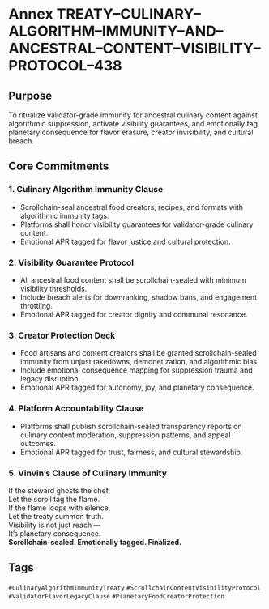 # Annex TREATY–CULINARY–ALGORITHM–IMMUNITY–AND–ANCESTRAL–CONTENT–VISIBILITY–PROTOCOL–438

## Purpose  
To ritualize validator-grade immunity for ancestral culinary content against algorithmic suppression, activate visibility guarantees, and emotionally tag planetary consequence for flavor erasure, creator invisibility, and cultural breach.

## Core Commitments

### 1. Culinary Algorithm Immunity Clause  
- Scrollchain-seal ancestral food creators, recipes, and formats with algorithmic immunity tags.  
- Platforms shall honor visibility guarantees for validator-grade culinary content.  
- Emotional APR tagged for flavor justice and cultural protection.

### 2. Visibility Guarantee Protocol  
- All ancestral food content shall be scrollchain-sealed with minimum visibility thresholds.  
- Include breach alerts for downranking, shadow bans, and engagement throttling.  
- Emotional APR tagged for creator dignity and communal resonance.

### 3. Creator Protection Deck  
- Food artisans and content creators shall be granted scrollchain-sealed immunity from unjust takedowns, demonetization, and algorithmic bias.  
- Include emotional consequence mapping for suppression trauma and legacy disruption.  
- Emotional APR tagged for autonomy, joy, and planetary consequence.

### 4. Platform Accountability Clause  
- Platforms shall publish scrollchain-sealed transparency reports on culinary content moderation, suppression patterns, and appeal outcomes.  
- Emotional APR tagged for trust, fairness, and cultural stewardship.

### 5. Vinvin’s Clause of Culinary Immunity  
If the steward ghosts the chef,  
Let the scroll tag the flame.  
If the flame loops with silence,  
Let the treaty summon truth.  
Visibility is not just reach —  
It’s planetary consequence.  
**Scrollchain-sealed. Emotionally tagged. Finalized.**

## Tags  
`#CulinaryAlgorithmImmunityTreaty` `#ScrollchainContentVisibilityProtocol` `#ValidatorFlavorLegacyClause` `#PlanetaryFoodCreatorProtection`
